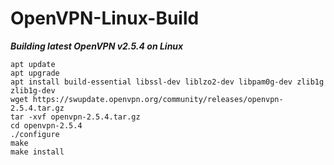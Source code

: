 # OpenVPN-Linux-Build

***Building latest OpenVPN v2.5.4 on Linux***
```
apt update
apt upgrade
apt install build-essential libssl-dev liblzo2-dev libpam0g-dev zlib1g zlib1g-dev
wget https://swupdate.openvpn.org/community/releases/openvpn-2.5.4.tar.gz
tar -xvf openvpn-2.5.4.tar.gz
cd openvpn-2.5.4
./configure
make
make install
```
